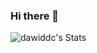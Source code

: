 ### Hi there 👋

<!--
**dawiddc/dawiddc** is a ✨ _special_ ✨ repository because its `README.md` (this file) appears on your GitHub profile.

Here are some ideas to get you started:

- 🔭 I’m currently working on ...
- 🌱 I’m currently learning ...
- 👯 I’m looking to collaborate on ...
- 🤔 I’m looking for help with ...
- 💬 Ask me about ...
- 📫 How to reach me: ...
- 😄 Pronouns: ...
- ⚡ Fun fact: ...
-->
![dawiddc's Stats](https://github-readme-stats.vercel.app/api?username=dawiddc&show_icons=true&include_all_commits=true&count_private=true&theme=transparent)

